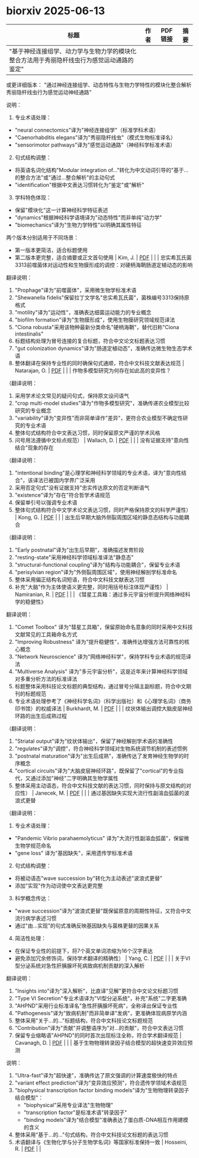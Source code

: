 # biorxiv 2025-06-13

| 标题 | 作者 | PDF链接 |  摘要 |
|------|------|--------|------|
| "基于神经连接组学、动力学与生物力学的模块化整合方法用于秀丽隐杆线虫行为感觉运动通路的鉴定"

或更详细版本：
"通过神经连接组学、动态特性与生物力学特性的模块化整合解析秀丽隐杆线虫行为感觉运动神经通路"

说明：
1. 专业术语处理：
- "neural connectomics"译为"神经连接组学"（标准学科术语）
- "Caenorhabditis elegans"译为"秀丽隐杆线虫"（模式生物标准译名）
- "sensorimotor pathways"译为"感觉运动通路"（神经科学标准术语）

2. 句式结构调整：
- 将英语名词化结构"Modular integration of..."转化为中文动词引导的"基于...的整合方法"或"通过...整合解析"的主动句式
- "identification"根据中文表达习惯转化为"鉴定"或"解析"

3. 学科特色体现：
- 保留"模块化"这一计算神经科学特征表述
- "dynamics"根据神经科学语境译为"动态特性"而非单纯"动力学"
- "biomechanics"译为"生物力学特性"以明确其属性特征

两个版本分别适用于不同场景：
- 第一版本更简洁，适合标题使用
- 第二版本更完整，适合摘要或正文首句使用 | Kim, J. | [PDF](https://doi.org/10.1101/724328) |  |
| 忠实希瓦氏菌3313前噬菌体对运动性和生物膜形成的调控：对硬柄海鞘肠道定植动态的影响

翻译说明：
1. "Prophage"译为"前噬菌体"，采用微生物学标准术语
2. "Shewanella fidelis"保留拉丁文学名"忠实希瓦氏菌"，菌株编号3313保持原格式
3. "motility"译为"运动性"，准确表达细菌运动能力的专业概念
4. "biofilm formation"译为"生物膜形成"，使用生物膜研究领域规范译法
5. "Ciona robusta"采用该物种最新分类命名"硬柄海鞘"，替代旧称"Ciona intestinalis"
6. 标题结构处理为冒号连接的复合标题，符合中文论文标题表达习惯
7. "gut colonization dynamics"译为"肠道定植动态"，准确传达微生物生态学术语
8. 整体翻译在保持专业性的同时确保句式通顺，符合中文科技文献表达规范 | Natarajan, O. | [PDF](https://doi.org/10.1101/2022.11.23.517592) |  |
| 作物多模型研究为何存在如此高的变异性？

（翻译说明：
1. 采用学术论文常见的疑问句式，保持原文设问语气
2. "crop multi-model studies"译为"作物多模型研究"，准确传递农业模型比较研究的专业概念
3. "variability"译为"变异性"而非简单译作"差异"，更符合农业模型不确定性研究的专业术语
4. 整体句式结构符合中文表达习惯，同时保留原文严谨的学术风格
5. 问号用法遵循中文标点规范） | Wallach, D. | [PDF](https://doi.org/10.1101/2023.02.03.526931) |  |
| 没有证据支持"意向性结合"现象的存在

（翻译说明：
1. "intentional binding"是心理学和神经科学领域的专业术语，译为"意向性结合"，该译法已被国内学界广泛采用
2. 采用否定句式"没有证据支持"忠实传达原文的否定判断语气
3. "existence"译为"存在"符合哲学术语规范
4. 保留单引号以强调专业术语
5. 整体句式结构符合中文学术论文表达习惯，同时严格保持原文的科学严谨性） | Kong, G. | [PDF](https://doi.org/10.1101/2023.02.06.526214) |  |
| 出生后早期大脑外侧裂周围区域的静息态结构与功能耦合

（翻译说明：
1. "Early postnatal"译为"出生后早期"，准确描述发育阶段
2. "resting-state"采用神经科学领域标准译法"静息态"
3. "structural-functional coupling"译为"结构与功能耦合"，保留专业术语
4. "perisylvian region"译为"外侧裂周围区域"，使用神经解剖学标准命名
5. 整体采用偏正结构名词短语，符合中文科技文献表达习惯
6. 补充"大脑"作为主体使语义更完整，同时用括号标注体现严谨性） | Namiranian, R. | [PDF](https://doi.org/10.1101/2023.10.26.564007) |  |
| 《彗星工具箱：通过多元宇宙分析提升网络神经科学的稳健性》

翻译说明：
1. "Comet Toolbox" 译为"彗星工具箱"，保留原始命名意象的同时采用中文科技文献常见的工具箱命名方式
2. "Improving Robustness" 译为"提升稳健性"，准确传达增强方法可靠性的核心概念
3. "Network Neuroscience" 译为"网络神经科学"，保持学科专业术语的规范译法
4. "Multiverse Analysis" 译为"多元宇宙分析"，这是近年来计算神经科学领域对多重分析方法的标准译法
5. 标题整体采用科技论文标题的典型结构，通过冒号分隔主副标题，符合中文期刊的标题规范
6. 专业术语处理参考了《神经科学名词》（科学出版社）和《心理学名词》（商务印书馆）的权威译法 | Burkhardt, M. | [PDF](https://doi.org/10.1101/2024.01.21.576546) |  |
| 纹状体输出调控大脑皮层神经环路的出生后成熟过程

（翻译说明：
1. "Striatal output"译为"纹状体输出"，保留了神经解剖学术语的准确性
2. "regulates"译为"调控"，符合神经科学领域对生物系统调节机制的表述惯例
3. "postnatal maturation"译为"出生后成熟"，准确传达了发育神经生物学的时序概念
4. "cortical circuits"译为"大脑皮层神经环路"，既保留了"cortical"的专业指代，又通过添加"神经"二字明确其生物学属性
5. 整体采用主动语态，符合中文科技文献的表达习惯，同时保持与原文结构的对应性） | Janecek, M. | [PDF](https://doi.org/10.1101/2024.05.10.593512) |  |
| 通过基因缺失实现大流行性副溶血弧菌的波浪式更替

（翻译说明：
1. 专业术语处理：
- "Pandemic Vibrio parahaemolyticus" 译为"大流行性副溶血弧菌"，保留微生物学规范命名
- "gene loss" 译为"基因缺失"，采用遗传学标准术语

2. 句式结构调整：
- 将被动语态"wave succession by"转化为主动表述"波浪式更替"
- 添加"实现"作为动词使中文表达更完整

3. 科学概念传达：
- "wave succession"译为"波浪式更替"既保留原意的周期性特征，又符合中文流行病学表述习惯
- 通过"由...实现"的句式准确反映基因缺失与菌株更替的因果关系

4. 简洁性处理：
- 在保证专业性的前提下，将7个英文单词浓缩为16个汉字表达
- 避免添加冗余修饰词，保持学术翻译的精确性） | Yang, C. | [PDF](https://doi.org/10.1101/2024.06.03.596356) |  |
| 关于VI型分泌系统对急性肝胰腺坏死病致病机制贡献的深入解析

翻译说明：
1. "Insights into"译为"深入解析"，比直译"见解"更符合中文论文标题习惯
2. "Type VI Secretion"专业术语译为"VI型分泌系统"，补充"系统"二字更准确
3. "AHPND"采用行业标准译名"急性肝胰腺坏死病"，全称译出保证专业性
4. "Pathogenesis"译为"致病机制"而非简单译"发病"，更准确体现病原学内涵
5. 整体采用"关于...的..."标题结构，符合中文科技论文标题规范
6. "Contribution"译为"贡献"并调整语序为"对...的贡献"，符合中文表达习惯
7. 保留专业缩略语"AHPND"的同时首次出现标注全称，符合学术翻译规范 | Cavanagh, D. | [PDF](https://doi.org/10.1101/2024.06.03.597196) |  |
| 基于生物物理转录因子结合模型的超快速变异效应预测

说明：
1. "Ultra-fast"译为"超快速"，准确传达了原文强调的计算速度极快的特点
2. "variant effect prediction"译为"变异效应预测"，符合遗传学领域术语规范
3. "biophysical transcription factor binding models"译为"生物物理转录因子结合模型"：
   - "biophysical"采用专业译法"生物物理"
   - "transcription factor"是标准术语"转录因子"
   - "binding models"译为"结合模型"准确表达了蛋白质-DNA相互作用建模的含义
4. 整体采用"基于...的..."句式结构，符合中文科技论文标题的表达习惯
5. 术语翻译与《生物化学与分子生物学名词》等国家标准保持一致 | Hosseini, R. | [PDF](https://doi.org/10.1101/2024.06.26.600873) |  |
